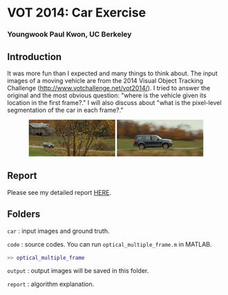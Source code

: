 # VOT 2014: Car Exercise

### Youngwook Paul Kwon, UC Berkeley

## Introduction

It was more fun than I expected and many things to think about. The input images of a moving vehicle are from the 2014 Visual Object Tracking Challenge (http://www.votchallenge.net/vot2014/).  I tried to answer the original and the most obvious question: "where is the vehicle given its location in the first frame?." I will also discuss about "what is the pixel-level segmentation of the car in each frame?."

<center> <img src="report/fig/00000145.jpg" style="width:200px;"/> <img src="report/fig/00000228.jpg" style="width:200px;"/> </center>

## Report

Please see my detailed report [HERE](report/report.html).

## Folders

`car` : input images and ground truth.

`code` : source codes. You can run `optical_multiple_frame.m` in MATLAB.
```` matlab
>> optical_multiple_frame
````

`output` : output images will be saved in this folder.

`report` : algorithm explanation.
